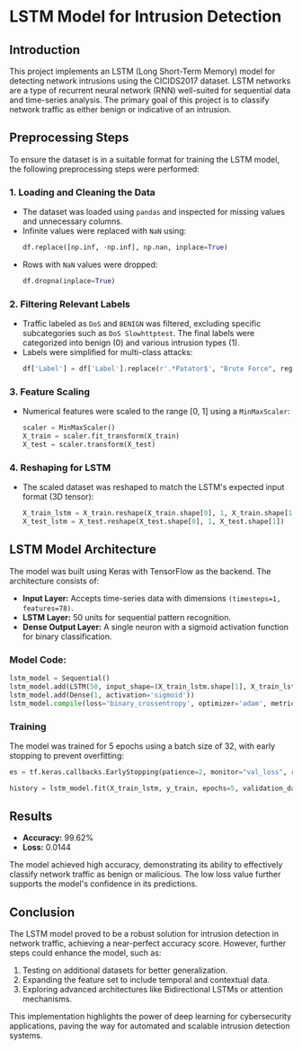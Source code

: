 # LSTM Model for Intrusion Detection

## **Introduction**
This project implements an LSTM (Long Short-Term Memory) model for detecting network intrusions using the CICIDS2017 dataset. LSTM networks are a type of recurrent neural network (RNN) well-suited for sequential data and time-series analysis. The primary goal of this project is to classify network traffic as either benign or indicative of an intrusion.

## **Preprocessing Steps**
To ensure the dataset is in a suitable format for training the LSTM model, the following preprocessing steps were performed:

### 1. **Loading and Cleaning the Data**
- The dataset was loaded using `pandas` and inspected for missing values and unnecessary columns.
- Infinite values were replaced with `NaN` using:
  ```python
  df.replace([np.inf, -np.inf], np.nan, inplace=True)
  ```
- Rows with `NaN` values were dropped:
  ```python
  df.dropna(inplace=True)
  ```

### 2. **Filtering Relevant Labels**
- Traffic labeled as `DoS` and `BENIGN` was filtered, excluding specific subcategories such as `DoS Slowhttptest`. The final labels were categorized into benign (0) and various intrusion types (1).
- Labels were simplified for multi-class attacks:
  ```python
  df['Label'] = df['Label'].replace(r'.*Patator$', "Brute Force", regex=True)
  ```

### 3. **Feature Scaling**
- Numerical features were scaled to the range [0, 1] using a `MinMaxScaler`:
  ```python
  scaler = MinMaxScaler()
  X_train = scaler.fit_transform(X_train)
  X_test = scaler.transform(X_test)
  ```

### 4. **Reshaping for LSTM**
- The scaled dataset was reshaped to match the LSTM's expected input format (3D tensor):
  ```python
  X_train_lstm = X_train.reshape(X_train.shape[0], 1, X_train.shape[1])
  X_test_lstm = X_test.reshape(X_test.shape[0], 1, X_test.shape[1])
  ```

## **LSTM Model Architecture**
The model was built using Keras with TensorFlow as the backend. The architecture consists of:

- **Input Layer:** Accepts time-series data with dimensions `(timesteps=1, features=78)`.
- **LSTM Layer:** 50 units for sequential pattern recognition.
- **Dense Output Layer:** A single neuron with a sigmoid activation function for binary classification.

### **Model Code:**
```python
lstm_model = Sequential()
lstm_model.add(LSTM(50, input_shape=(X_train_lstm.shape[1], X_train_lstm.shape[2])))
lstm_model.add(Dense(1, activation='sigmoid'))
lstm_model.compile(loss='binary_crossentropy', optimizer='adam', metrics=['accuracy'])
```

### **Training**
The model was trained for 5 epochs using a batch size of 32, with early stopping to prevent overfitting:
```python
es = tf.keras.callbacks.EarlyStopping(patience=2, monitor="val_loss", restore_best_weights=True)

history = lstm_model.fit(X_train_lstm, y_train, epochs=5, validation_data=(X_test_lstm, y_test), batch_size=32, callbacks=[es])
```

## **Results**
- **Accuracy:** 99.62%
- **Loss:** 0.0144

The model achieved high accuracy, demonstrating its ability to effectively classify network traffic as benign or malicious. The low loss value further supports the model's confidence in its predictions.

## **Conclusion**
The LSTM model proved to be a robust solution for intrusion detection in network traffic, achieving a near-perfect accuracy score. However, further steps could enhance the model, such as:

1. Testing on additional datasets for better generalization.
2. Expanding the feature set to include temporal and contextual data.
3. Exploring advanced architectures like Bidirectional LSTMs or attention mechanisms.

This implementation highlights the power of deep learning for cybersecurity applications, paving the way for automated and scalable intrusion detection systems.
